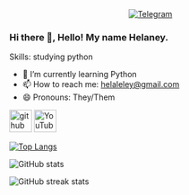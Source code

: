 <!-- README.md -->

<div align="center">
  <a href="https://t.me/heypers_project">
    <img src="https://img.shields.io/badge/Join%20us%20on-Telegram-blue?style=for-the-badge&logo=telegram" alt="Telegram" />
  </a>
</div>

### Hi there 👋, Hello! My name Helaney.


Skills: studying python

- 🌱 I’m currently learning Python 
- 📫 How to reach me: helaleley@gmail.com 
- 😄 Pronouns: They/Them 


[<img src='https://cdn.jsdelivr.net/npm/simple-icons@3.0.1/icons/github.svg' alt='github' height='40'>](https://github.com/helaney12)  [<img src='https://cdn.jsdelivr.net/npm/simple-icons@3.0.1/icons/youtube.svg' alt='YouTube' height='40'>](https://www.youtube.com/channel/hhelaneyy)  

[![Top Langs](https://github-readme-stats.vercel.app/api/top-langs/?username=helaney12)](https://github.com/anuraghazra/github-readme-stats&theme=dark)

![GitHub stats](https://github-readme-stats.vercel.app/api?username=helaney12&show_icons=true&theme=dark)

![GitHub streak stats](https://streak-stats.demolab.com/?user=mrf0rtuna4&theme=dark&mode=weekly&currStreakNum=2FD3EB&fire=pink&sideLabels=F00&date_format=[Y.]n.j)

